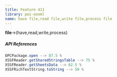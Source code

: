 ```yaml
---
title: Feature 411
library: poi-ooxml
name: have file,read file,write file,process file
---
```


**file**->(have,read,write,process) 

##### API References

```java
OPCPackage.open --> 87.5 %
XSSFReader.getSharedStringsTable --> 75 %
XSSFReader.getSheetsData --> 62.5 %
XSSFRichTextString.toString --> 50 %
```
